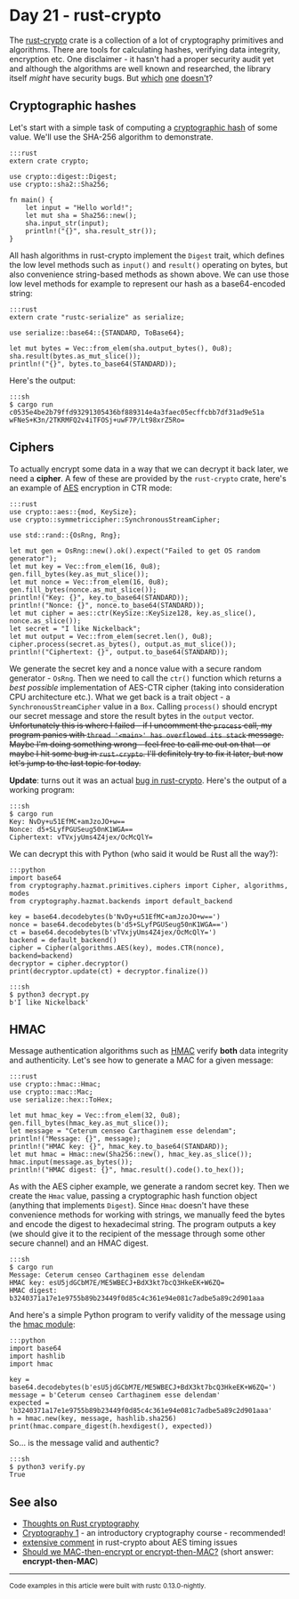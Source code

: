 # Day 21 - rust-crypto

The [rust-crypto](https://crates.io/crates/rust-crypto) crate is a collection of a lot of cryptography primitives and algorithms. There are tools for calculating hashes, verifying data integrity, encryption  etc. One disclaimer - it hasn't had a proper security audit yet and although the algorithms are well known and researched, the library itself *might* have security bugs. But [which](http://heartbleed.com/) [one](https://www.mozilla.org/en-US/security/advisories/mfsa2014-73/) [doesn't](http://www.gnutls.org/security.html)?

Cryptographic hashes
--------------------

Let's start with a simple task of computing a [cryptographic hash](http://en.wikipedia.org/wiki/Cryptographic_hash_function) of some value. We'll use the SHA-256 algorithm to demonstrate.

    :::rust
    extern crate crypto;

    use crypto::digest::Digest;
    use crypto::sha2::Sha256;

    fn main() {
        let input = "Hello world!";
        let mut sha = Sha256::new();
        sha.input_str(input);
        println!("{}", sha.result_str());
    }

<!-- -->


All hash algorithms in rust-crypto implement the `Digest` trait, which defines the low level methods such as `input()` and `result()` operating on bytes, but also convenience string-based methods as shown above. We can use those low level methods for example to represent our hash as a base64-encoded string:

    :::rust
    extern crate "rustc-serialize" as serialize;

    use serialize::base64::{STANDARD, ToBase64};

    let mut bytes = Vec::from_elem(sha.output_bytes(), 0u8);
    sha.result(bytes.as_mut_slice());
    println!("{}", bytes.to_base64(STANDARD));

Here's the output:

    :::sh
    $ cargo run
    c0535e4be2b79ffd93291305436bf889314e4a3faec05ecffcbb7df31ad9e51a
    wFNeS+K3n/2TKRMFQ2v4iTFOSj+uwF7P/Lt98xrZ5Ro=

Ciphers
-------

To actually encrypt some data in a way that we can decrypt it back later, we need a **cipher**. A few of these are provided by the `rust-crypto` crate, here's an example of [AES](http://en.wikipedia.org/wiki/Advanced_Encryption_Standard) encryption in CTR mode:

    :::rust
    use crypto::aes::{mod, KeySize};
    use crypto::symmetriccipher::SynchronousStreamCipher;

    use std::rand::{OsRng, Rng};

    let mut gen = OsRng::new().ok().expect("Failed to get OS random generator");
    let mut key = Vec::from_elem(16, 0u8);
    gen.fill_bytes(key.as_mut_slice());
    let mut nonce = Vec::from_elem(16, 0u8);
    gen.fill_bytes(nonce.as_mut_slice());
    println!("Key: {}", key.to_base64(STANDARD));
    println!("Nonce: {}", nonce.to_base64(STANDARD));
    let mut cipher = aes::ctr(KeySize::KeySize128, key.as_slice(), nonce.as_slice());
    let secret = "I like Nickelback";
    let mut output = Vec::from_elem(secret.len(), 0u8);
    cipher.process(secret.as_bytes(), output.as_mut_slice());
    println!("Ciphertext: {}", output.to_base64(STANDARD));

We generate the secret key and a nonce value with a secure random generator - `OsRng`. Then we need to call the `ctr()` function which returns a *best possible* implementation of AES-CTR cipher (taking into consideration CPU architecture etc.). What we get back is a trait object - a `SynchronousStreamCipher` value in a `Box`. Calling `process()` should encrypt our secret message and store the result bytes in the `output` vector. <s>Unfortunately this is where I failed - if I uncomment the `process` call, my program panics with `thread '<main>' has overflowed its stack` message. Maybe I'm doing something wrong - feel free to call me out on that - or maybe I hit some bug in `rust-crypto`. I'll definitely try to fix it later, but now let's jump to the last topic for today.</s>

**Update**: turns out it was an actual [bug in rust-crypto](https://github.com/DaGenix/rust-crypto/pull/182). Here's the output of a working program:

    :::sh
    $ cargo run
    Key: NvDy+u51EfMC+amJzoJO+w==
    Nonce: d5+SLyfPGUSeug50nK1WGA==
    Ciphertext: vTVxjyUms4Z4jex/OcMcQlY=

We can decrypt this with Python (who said it would be Rust all the way?):

    :::python
    import base64
    from cryptography.hazmat.primitives.ciphers import Cipher, algorithms, modes
    from cryptography.hazmat.backends import default_backend

    key = base64.decodebytes(b'NvDy+u51EfMC+amJzoJO+w==')
    nonce = base64.decodebytes(b'd5+SLyfPGUSeug50nK1WGA==')
    ct = base64.decodebytes(b'vTVxjyUms4Z4jex/OcMcQlY=')
    backend = default_backend()
    cipher = Cipher(algorithms.AES(key), modes.CTR(nonce), backend=backend)
    decryptor = cipher.decryptor()
    print(decryptor.update(ct) + decryptor.finalize())

<!-- -->

    :::sh
    $ python3 decrypt.py
    b'I like Nickelback'

HMAC
----

Message authentication algorithms such as [HMAC](http://en.wikipedia.org/wiki/Hash-based_message_authentication_code) verify **both** data integrity and authenticity. Let's see how to generate a MAC for a given message:

    :::rust
    use crypto::hmac::Hmac;
    use crypto::mac::Mac;
    use serialize::hex::ToHex;

    let mut hmac_key = Vec::from_elem(32, 0u8);
    gen.fill_bytes(hmac_key.as_mut_slice());
    let message = "Ceterum censeo Carthaginem esse delendam";
    println!("Message: {}", message);
    println!("HMAC key: {}", hmac_key.to_base64(STANDARD));
    let mut hmac = Hmac::new(Sha256::new(), hmac_key.as_slice());
    hmac.input(message.as_bytes());
    println!("HMAC digest: {}", hmac.result().code().to_hex());

As with the AES cipher example, we generate a random secret key. Then we create the `Hmac` value, passing a cryptographic hash function object (anything that implements `Digest`). Since `Hmac` doesn't have these convenience methods for working with strings, we manually feed the bytes and encode the digest to hexadecimal string. The program outputs a key (we should give it to the recipient of the message through some other secure channel) and an HMAC digest.

    :::sh
    $ cargo run
    Message: Ceterum censeo Carthaginem esse delendam
    HMAC key: esU5jdGCbM7E/ME5WBECJ+BdX3kt7bcQ3HkeEK+W6ZQ=
    HMAC digest: b3240371a17e1e9755b89b23449f0d85c4c361e94e081c7adbe5a89c2d901aaa

And here's a simple Python program to verify validity of the message using the [hmac module](https://docs.python.org/3.4/library/hmac.html):

    :::python
    import base64
    import hashlib
    import hmac

    key = base64.decodebytes(b'esU5jdGCbM7E/ME5WBECJ+BdX3kt7bcQ3HkeEK+W6ZQ=')
    message = b'Ceterum censeo Carthaginem esse delendam'
    expected = 'b3240371a17e1e9755b89b23449f0d85c4c361e94e081c7adbe5a89c2d901aaa'
    h = hmac.new(key, message, hashlib.sha256)
    print(hmac.compare_digest(h.hexdigest(), expected))

So... is the message valid and authentic?

    :::sh
    $ python3 verify.py
    True

See also
--------

 * [Thoughts on Rust cryptography](https://speakerdeck.com/tarcieri/thoughts-on-rust-cryptography)
 * [Cryptography 1](https://www.coursera.org/course/crypto) - an introductory cryptography course - recommended!
 * [extensive comment](https://github.com/DaGenix/rust-crypto/blob/340cc5f142601077d6838eb6aa0c3b29b7f67358/src/rust-crypto/aessafe.rs#L9) in rust-crypto about AES timing issues
 * [Should we MAC-then-encrypt or encrypt-then-MAC?](http://crypto.stackexchange.com/questions/202/should-we-mac-then-encrypt-or-encrypt-then-mac) (short answer: **encrypt-then-MAC**)

----

<small>
Code examples in this article were built with rustc 0.13.0-nightly.
</small>
